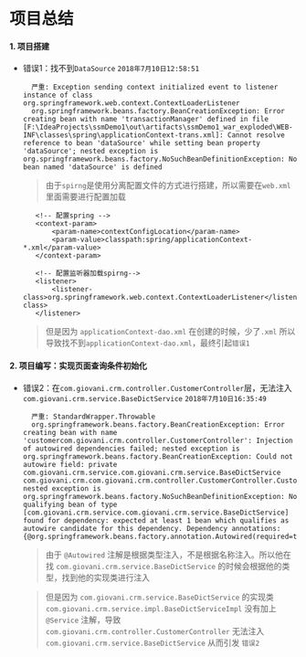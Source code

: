 # 项目总结

#### 1. 项目搭建

   + 错误1：找不到`DataSource` `2018年7月10日12:58:51`
               
           严重: Exception sending context initialized event to listener instance of class org.springframework.web.context.ContextLoaderListener
           org.springframework.beans.factory.BeanCreationException: Error creating bean with name 'transactionManager' defined in file [F:\IdeaProjects\ssmDemo1\out\artifacts\ssmDemo1_war_exploded\WEB-INF\classes\spring\applicationContext-trans.xml]: Cannot resolve reference to bean 'dataSource' while setting bean property 'dataSource'; nested exception is org.springframework.beans.factory.NoSuchBeanDefinitionException: No bean named 'dataSource' is defined
   
        >由于`spirng`是使用分离配置文件的方式进行搭建，所以需要在`web.xml`里面需要进行配置加载
                    
            <!-- 配置spring -->
            <context-param>
                <param-name>contextConfigLocation</param-name>
                <param-value>classpath:spring/applicationContext-*.xml</param-value>
            </context-param>
        
            <!-- 配置监听器加载spirng-->
            <listener>
                <listener-class>org.springframework.web.context.ContextLoaderListener</listener-class>
            </listener>
        > 但是因为 `applicationContext-dao.xml` 在创建的时候，少了`.xml`
          所以导致找不到`applicationContext-dao.xml`，最终引起`错误1`
          
 #### 2. 项目编写：实现页面查询条件初始化 
   
   + 错误2：在`com.giovani.crm.controller.CustomerController`层，无法注入`com.giovani.crm.service.BaseDictService` `2018年7月10日16:35:49`
   
           严重: StandardWrapper.Throwable
           org.springframework.beans.factory.BeanCreationException: Error creating bean with name 'customercom.giovani.crm.controller.CustomerController': Injection of autowired dependencies failed; nested exception is org.springframework.beans.factory.BeanCreationException: Could not autowire field: private com.giovani.crm.service.com.giovani.crm.service.BaseDictService com.giovani.crm.com.giovani.crm.controller.CustomerController.Customercom.giovani.crm.controller.CustomerController.com.giovani.crm.service.BaseDictService; nested exception is org.springframework.beans.factory.NoSuchBeanDefinitionException: No qualifying bean of type [com.giovani.crm.service.com.giovani.crm.service.BaseDictService] found for dependency: expected at least 1 bean which qualifies as autowire candidate for this dependency. Dependency annotations: {@org.springframework.beans.factory.annotation.Autowired(required=true)}
           
        > 由于 `@Autowired` 注解是根据类型注入，不是根据名称注入。所以他在找 `com.giovani.crm.service.BaseDictService` 的时候会根据他的类型，找到他的实现类进行注入
        
        > 但是因为 `com.giovani.crm.service.BaseDictService` 的实现类 `com.giovani.crm.service.impl.BaseDictServiceImpl` 没有加上 `@Service` 注解，导致 `com.giovani.crm.controller.CustomerController` 无法注入 `com.giovani.crm.service.BaseDictService` 从而引发 `错误2`
    

